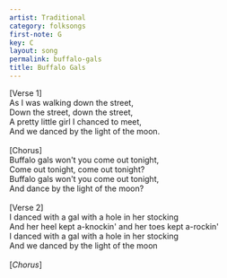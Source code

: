 ```yaml
---
artist: Traditional
category: folksongs
first-note: G
key: C
layout: song
permalink: buffalo-gals
title: Buffalo Gals
---
```


[Verse 1]<br>
As I was walking down the street,<br>
Down the street, down the street,<br>
A pretty little girl I chanced to meet,<br>
And we danced by the light of the moon.<br>
<br>
[Chorus]<br>
Buffalo gals won't you come out tonight,<br>
Come out tonight, come out tonight?<br>
Buffalo gals won't you come out tonight,<br>
And dance by the light of the moon?<br>
<br>
[Verse 2]<br>
I danced with a gal with a hole in her stocking<br>
And her heel kept a-knockin' and her toes kept a-rockin'<br>
I danced with a gal with a hole in her stocking<br>
And we danced by the light of the moon<br>
<br>
[*Chorus*]
